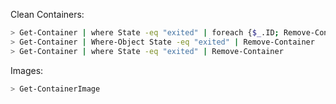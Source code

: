 Clean Containers:
```sh
> Get-Container | where State -eq "exited" | foreach {$_.ID; Remove-Container $_.ID}
> Get-Container | Where-Object State -eq "exited" | Remove-Container
> Get-Container | where State -eq "exited" | Remove-Container
```

Images:
```sh
> Get-ContainerImage
```